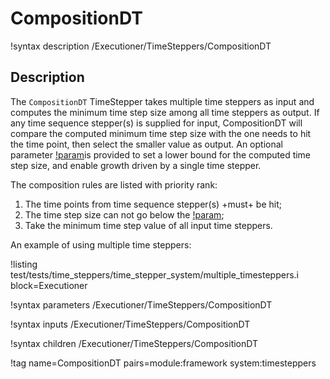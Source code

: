# CompositionDT

!syntax description /Executioner/TimeSteppers/CompositionDT

## Description

The `CompositionDT` TimeStepper takes multiple time steppers as input and computes the minimum time step size among all time steppers as output. If any time sequence stepper(s) is supplied for input, CompositionDT will compare the computed minimum time step size with the one needs to hit the time point, then select the smaller value as output. An optional parameter [!param](/Executioner/TimeSteppers/CompositionDT/lower_bound)is provided to set a lower bound for the computed time step size, and enable growth driven by a single time stepper.

The composition rules are listed with priority rank:
1. The time points from time sequence stepper(s) +must+ be hit;
2. The time step size can not go below the [!param](/Executioner/TimeSteppers/CompositionDT/lower_bound);
3. Take the minimum time step value of all input time steppers.

An example of using multiple time steppers:

!listing test/tests/time_steppers/time_stepper_system/multiple_timesteppers.i block=Executioner

!syntax parameters /Executioner/TimeSteppers/CompositionDT

!syntax inputs /Executioner/TimeSteppers/CompositionDT

!syntax children /Executioner/TimeSteppers/CompositionDT

!tag name=CompositionDT pairs=module:framework system:timesteppers
